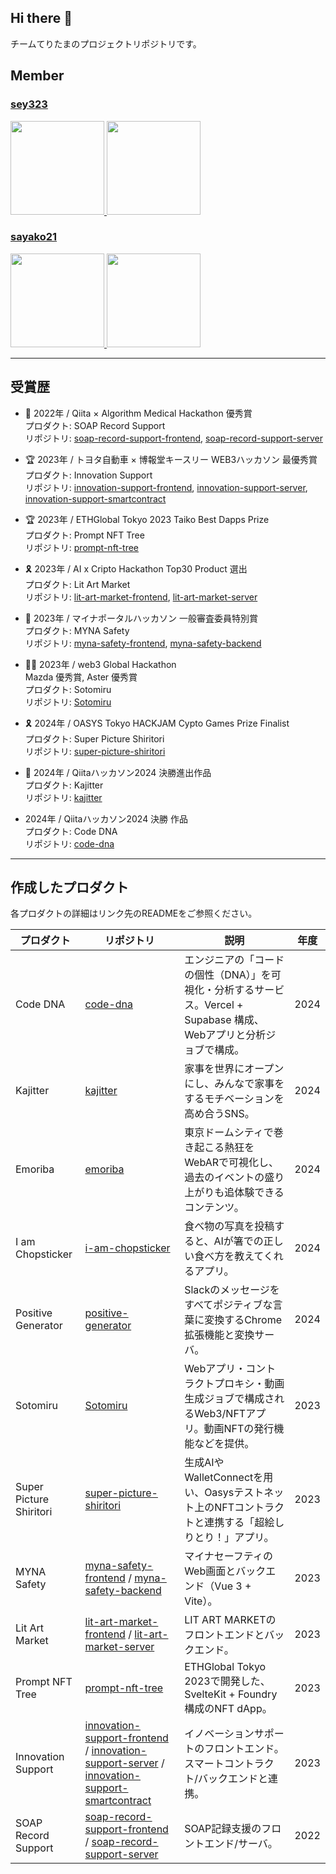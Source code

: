 ## Hi there 👋

チームてりたまのプロジェクトリポジトリです。

## Member

### [sey323](https://github.com/sey323)

<a href="https://github.com/anuraghazra/github-readme-stats">
  <img height="150px" src="https://github-readme-stats.vercel.app/api?username=sey323&orgs=teritamas&show_icons=true&theme=flag-india">
  <img height="150px" src="https://github-readme-stats-one-bice.vercel.app/api/top-langs/?username=sey323&orgs=teritamas&langs_count=10&layout=compact&theme=flag-india">
</a>

### [sayako21](https://github.com/sayako21)

<a href="https://github.com/anuraghazra/github-readme-stats">
  <img height="150px" src="https://github-readme-stats.vercel.app/api?username=sayako21&orgs=teritamas&show_icons=true&theme=flag-india">
  <img height="150px" src="https://github-readme-stats-one-bice.vercel.app/api/top-langs/?username=sayako21&orgs=teritamas&langs_count=10&layout=compact&theme=flag-india">
</a>

---

## 受賞歴

- 🥈 2022年 / Qiita × Algorithm Medical Hackathon 優秀賞  
  プロダクト: SOAP Record Support  
  リポジトリ: [soap-record-support-frontend](https://github.com/teritamas/soap-record-support-frontend), [soap-record-support-server](https://github.com/teritamas/soap-record-support-server)

- 🏆 2023年 / トヨタ自動車 × 博報堂キースリー WEB3ハッカソン 最優秀賞  
  プロダクト: Innovation Support  
  リポジトリ: [innovation-support-frontend](https://github.com/teritamas/innovation-support-frontend), [innovation-support-server](https://github.com/teritamas/innovation-support-server), [innovation-support-smartcontract](https://github.com/teritamas/innovation-support-smartcontract)

- 🏆 2023年 / ETHGlobal Tokyo 2023 Taiko Best Dapps Prize  
  プロダクト: Prompt NFT Tree  
  リポジトリ: [prompt-nft-tree](https://github.com/teritamas/prompt-nft-tree)

- 🎗 2023年 / AI x Cripto Hackathon Top30 Product 選出  
  プロダクト: Lit Art Market  
  リポジトリ: [lit-art-market-frontend](https://github.com/teritamas/lit-art-market-frontend), [lit-art-market-server](https://github.com/teritamas/lit-art-market-server)

- 🏅 2023年 / マイナポータルハッカソン 一般審査委員特別賞  
  プロダクト: MYNA Safety  
  リポジトリ: [myna-safety-frontend](https://github.com/teritamas/myna-safety-frontend), [myna-safety-backend](https://github.com/teritamas/myna-safety-backend)

- 🥈🥈 2023年 / web3 Global Hackathon  
  Mazda 優秀賞, Aster 優秀賞  
  プロダクト: Sotomiru  
  リポジトリ: [Sotomiru](https://github.com/teritamas/Sotomiru)

- 🎗 2024年 / OASYS Tokyo HACKJAM Cypto Games Prize Finalist  
  プロダクト: Super Picture Shiritori  
  リポジトリ: [super-picture-shiritori](https://github.com/teritamas/super-picture-shiritori)

- 🏅 2024年 / Qiitaハッカソン2024 決勝進出作品  
  プロダクト: Kajitter  
  リポジトリ: [kajitter](https://github.com/teritamas/kajitter)

- 2024年 / Qiitaハッカソン2024 決勝 作品  
  プロダクト: Code DNA  
  リポジトリ: [code-dna](https://github.com/teritamas/code-dna)

---

## 作成したプロダクト

各プロダクトの詳細はリンク先のREADMEをご参照ください。

| プロダクト | リポジトリ | 説明 | 年度 |
|---|---|---|---|
| Code DNA | [code-dna](https://github.com/teritamas/code-dna) | エンジニアの「コードの個性（DNA）」を可視化・分析するサービス。Vercel + Supabase 構成、Webアプリと分析ジョブで構成。 | 2024 |
| Kajitter | [kajitter](https://github.com/teritamas/kajitter) | 家事を世界にオープンにし、みんなで家事をするモチベーションを高め合うSNS。 | 2024 |
| Emoriba | [emoriba](https://github.com/teritamas/emoriba) | 東京ドームシティで巻き起こる熱狂をWebARで可視化し、過去のイベントの盛り上がりも追体験できるコンテンツ。 | 2024 |
| I am Chopsticker | [i-am-chopsticker](https://github.com/teritamas/i-am-chopsticker) | 食べ物の写真を投稿すると、AIが箸での正しい食べ方を教えてくれるアプリ。 | 2024 |
| Positive Generator | [positive-generator](https://github.com/teritamas/positive-generator) | Slackのメッセージをすべてポジティブな言葉に変換するChrome拡張機能と変換サーバ。 | 2024 |
| Sotomiru | [Sotomiru](https://github.com/teritamas/Sotomiru) | Webアプリ・コントラクトプロキシ・動画生成ジョブで構成されるWeb3/NFTアプリ。動画NFTの発行機能などを提供。 | 2023 |
| Super Picture Shiritori | [super-picture-shiritori](https://github.com/teritamas/super-picture-shiritori) | 生成AIやWalletConnectを用い、Oasysテストネット上のNFTコントラクトと連携する「超絵しりとり！」アプリ。 | 2023 |
| MYNA Safety | [myna-safety-frontend](https://github.com/teritamas/myna-safety-frontend) / [myna-safety-backend](https://github.com/teritamas/myna-safety-backend) | マイナセーフティのWeb画面とバックエンド（Vue 3 + Vite）。 | 2023 |
| Lit Art Market | [lit-art-market-frontend](https://github.com/teritamas/lit-art-market-frontend) / [lit-art-market-server](https://github.com/teritamas/lit-art-market-server) | LIT ART MARKETのフロントエンドとバックエンド。 | 2023 |
| Prompt NFT Tree | [prompt-nft-tree](https://github.com/teritamas/prompt-nft-tree) | ETHGlobal Tokyo 2023で開発した、SvelteKit + Foundry構成のNFT dApp。 | 2023 |
| Innovation Support | [innovation-support-frontend](https://github.com/teritamas/innovation-support-frontend) / [innovation-support-server](https://github.com/teritamas/innovation-support-server) / [innovation-support-smartcontract](https://github.com/teritamas/innovation-support-smartcontract) | イノベーションサポートのフロントエンド。スマートコントラクト/バックエンドと連携。 | 2023 |
| SOAP Record Support | [soap-record-support-frontend](https://github.com/teritamas/soap-record-support-frontend) / [soap-record-support-server](https://github.com/teritamas/soap-record-support-server) | SOAP記録支援のフロントエンド/サーバ。 | 2022 |
